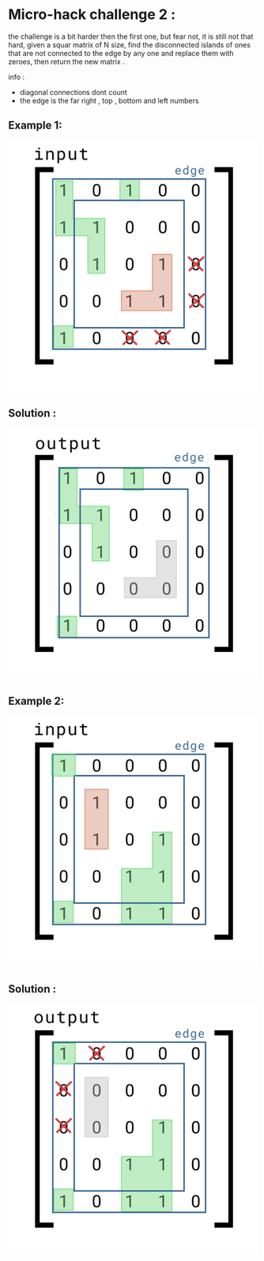 # Micro-hack challenge 2 : 
the challenge is a bit harder then the first one, but fear not, it is still not that hard, given a squar matrix of N size, find the disconnected islands of ones that are not connected to the edge by any one and replace them with zeroes, then return the new matrix  .

info : 
- diagonal connections dont count 
- the edge is the far right , top , bottom and left numbers

## Example 1:



![image](https://github.com/Micro-Hack/Challenge-2/blob/main/input%201%20(example).png?raw=true)


## Solution :
![image](https://github.com/Micro-Hack/Challenge-2/blob/main/output%201%20(example).png?raw=true)



## Example 2:



![image](https://github.com/Micro-Hack/Challenge-2/blob/main/input%202(example).png?raw=true)


## Solution :
![image](https://github.com/Micro-Hack/Challenge-2/blob/main/output%202%20(example).png?raw=true)



